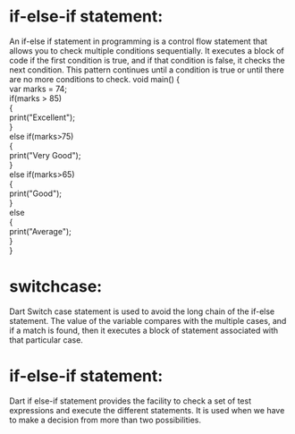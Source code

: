 # if-else-if statement:
An if-else if statement in programming is a control flow statement that allows you to check multiple conditions sequentially. It executes a block of code if the first condition is true, and if that condition is false, it checks the next condition. This pattern continues until a condition is true or until there are no more conditions to check. 
void main() {  
var marks = 74;     
if(marks > 85)  
{  
       print("Excellent");  
}  
 else if(marks>75)  
{  
      print("Very Good");  
}   
else if(marks>65)  
{  
      print("Good");  
}  
else  
 {  
      print("Average");  
}  
}  


# switchcase:
Dart Switch case statement is used to avoid the long chain of the if-else statement.
The value of the variable compares with the multiple cases, and if a match is found, then it executes a block of statement associated with that particular case.

# if-else-if statement:
Dart if else-if statement provides the facility to check a set of test expressions and execute the different statements. It is used when we have to make a decision from more than two possibilities.
